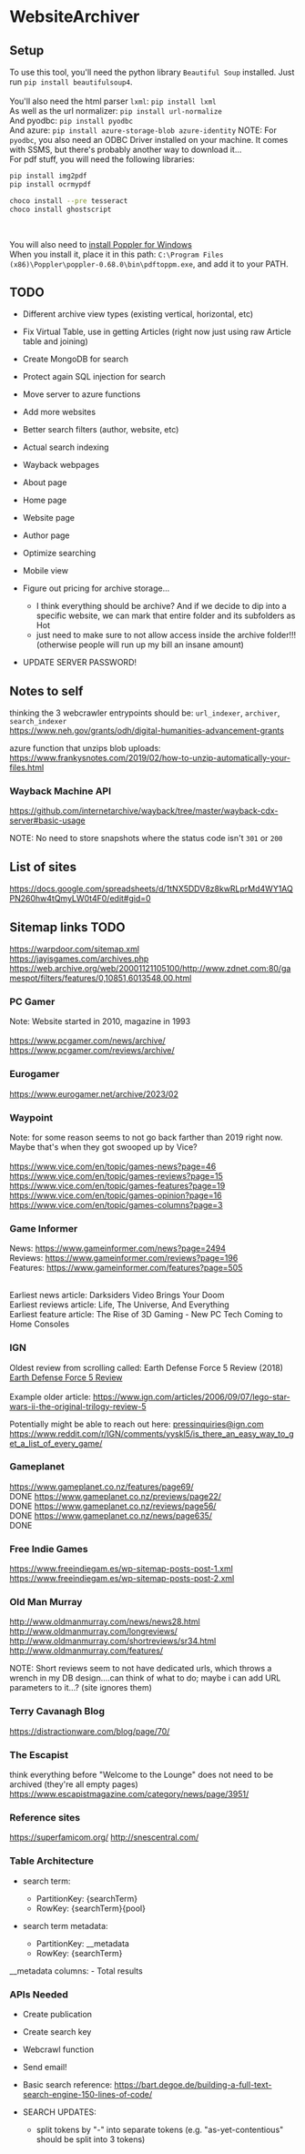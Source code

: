# WebsiteArchiver

## Setup

To use this tool, you'll need the python library `Beautiful Soup` installed. Just run `pip install beautifulsoup4`.<br/><br/>
You'll also need the html parser `lxml`: `pip install lxml` <br/>
As well as the url normalizer: `pip install url-normalize` <br/>
And pyodbc: `pip install pyodbc`<br/>
And azure: `pip install azure-storage-blob azure-identity`
NOTE: For `pyodbc`, you also need an ODBC Driver installed on your machine. It comes with SSMS, but there's probably another way to download it...<br/>
For pdf stuff, you will need the following libraries:<br/>
```bash
pip install img2pdf
pip install ocrmypdf

choco install --pre tesseract
choco install ghostscript
```
<br/>

You will also need to [install Poppler for Windows](https://blog.alivate.com.au/poppler-windows/) <br/>
When you install it, place it in this path: `C:\Program Files (x86)\Poppler\poppler-0.68.0\bin\pdftoppm.exe`, and add it to your PATH.


## TODO

- Different archive view types (existing vertical, horizontal, etc)

- Fix Virtual Table, use in getting Articles (right now just using raw Article table and joining)

- Create MongoDB for search
- Protect again SQL injection for search

- Move server to azure functions
- Add more websites
- Better search filters (author, website, etc)
- Actual search indexing
- Wayback webpages

- About page
- Home page
- Website page
- Author page

- Optimize searching

- Mobile view

- Figure out pricing for archive storage...
    - I think everything should be archive? And if we decide to dip into a specific website, we can mark that entire folder and its subfolders as Hot
    - just need to make sure to not allow access inside the archive folder!!! (otherwise people will run up my bill an insane amount)

- UPDATE SERVER PASSWORD!



## Notes to self

thinking the 3 webcrawler entrypoints should be: `url_indexer`, `archiver`, `search_indexer` <br/>
https://www.neh.gov/grants/odh/digital-humanities-advancement-grants

azure function that unzips blob uploads:
https://www.frankysnotes.com/2019/02/how-to-unzip-automatically-your-files.html


### Wayback Machine API
https://github.com/internetarchive/wayback/tree/master/wayback-cdx-server#basic-usage

NOTE: No need to store snapshots where the status code isn't `301` or `200`


## List of sites
https://docs.google.com/spreadsheets/d/1tNX5DDV8z8kwRLprMd4WY1AQPN260hw4tQmyLW0t4F0/edit#gid=0


## Sitemap links TODO
https://warpdoor.com/sitemap.xml <br/>
https://jayisgames.com/archives.php <br/>
https://web.archive.org/web/20001121105100/http://www.zdnet.com:80/gamespot/filters/features/0,10851,6013548,00.html <br/>


### PC Gamer
Note: Website started in 2010, magazine in 1993 <br/>
 <br/>
https://www.pcgamer.com/news/archive/ <br/>
https://www.pcgamer.com/reviews/archive/ <br/>


### Eurogamer
https://www.eurogamer.net/archive/2023/02 <br/>


### Waypoint
Note: for some reason seems to not go back farther than 2019 right now. Maybe that's when they got swooped up by Vice? <br/>
 <br/>
https://www.vice.com/en/topic/games-news?page=46 <br/>
https://www.vice.com/en/topic/games-reviews?page=15 <br/>
https://www.vice.com/en/topic/games-features?page=19 <br/>
https://www.vice.com/en/topic/games-opinion?page=16 <br/>
https://www.vice.com/en/topic/games-columns?page=3 <br/>



### Game Informer
News: https://www.gameinformer.com/news?page=2494 <br/>
Reviews: https://www.gameinformer.com/reviews?page=196 <br/>
Features: https://www.gameinformer.com/features?page=505 <br/>

<br/>
Earliest news article: Darksiders Video Brings Your Doom <br/>
Earliest reviews article: Life, The Universe, And Everything <br/>
Earliest feature article: The Rise of 3D Gaming - New PC Tech Coming to Home Consoles <br/>



### IGN

Oldest review from scrolling called: Earth Defense Force 5 Review (2018) <br/>
[Earth Defense Force 5 Review](https://www.ign.com/articles/2018/12/07/earth-defense-force-5-review) <br/>
<br/>
Example older article: https://www.ign.com/articles/2006/09/07/lego-star-wars-ii-the-original-trilogy-review-5

Potentially might be able to reach out here: pressinquiries@ign.com
https://www.reddit.com/r/IGN/comments/yyskl5/is_there_an_easy_way_to_get_a_list_of_every_game/



### Gameplanet

https://www.gameplanet.co.nz/features/page69/ <br/> DONE
https://www.gameplanet.co.nz/previews/page22/ <br/> DONE
https://www.gameplanet.co.nz/reviews/page56/ <br/> DONE
https://www.gameplanet.co.nz/news/page635/ <br/> DONE


### Free Indie Games
https://www.freeindiegam.es/wp-sitemap-posts-post-1.xml
https://www.freeindiegam.es/wp-sitemap-posts-post-2.xml


### Old Man Murray
http://www.oldmanmurray.com/news/news28.html
http://www.oldmanmurray.com/longreviews/
http://www.oldmanmurray.com/shortreviews/sr34.html
http://www.oldmanmurray.com/features/

NOTE: Short reviews seem to not have dedicated urls, which throws a wrench in my DB design....can think of what to do; maybe i can add URL parameters to it...? (site ignores them)



### Terry Cavanagh Blog

https://distractionware.com/blog/page/70/


### The Escapist

think everything before "Welcome to the Lounge" does not need to be archived (they're all empty pages) <br/>
https://www.escapistmagazine.com/category/news/page/3951/


### Reference sites
https://superfamicom.org/
http://snescentral.com/



### Table Architecture
- search term:
    - PartitionKey: {searchTerm}
    - RowKey: {searchTerm}{pool}

- search term metadata:
    - PartitionKey: __metadata
    - RowKey: {searchTerm}


__metadata columns:
    - Total results


### APIs Needed
- Create publication

- Create search key

- Webcrawl function

- Send email!

- Basic search reference: https://bart.degoe.de/building-a-full-text-search-engine-150-lines-of-code/

- SEARCH UPDATES:
    - split tokens by "-" into separate tokens (e.g. "as-yet-contentious" should be split into 3 tokens)